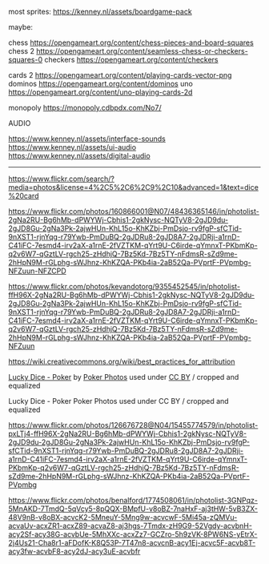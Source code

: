 most sprites:
https://kenney.nl/assets/boardgame-pack

maybe:

chess https://opengameart.org/content/chess-pieces-and-board-squares
chess 2 https://opengameart.org/content/seamless-chess-or-checkers-squares-0
checkers https://opengameart.org/content/checkers

cards 2 https://opengameart.org/content/playing-cards-vector-png
dominos https://opengameart.org/content/dominos
uno https://opengameart.org/content/uno-playing-cards-2d

monopoly https://monopoly.cdbpdx.com/No7/

AUDIO

https://www.kenney.nl/assets/interface-sounds
https://www.kenney.nl/assets/ui-audio
https://www.kenney.nl/assets/digital-audio

---

https://www.flickr.com/search/?media=photos&license=4%2C5%2C6%2C9%2C10&advanced=1&text=dice%20card

https://www.flickr.com/photos/160866001@N07/48436365146/in/photolist-2gNa2RU-Bg6hMb-dPWYWj-Cbhis1-2gkNysc-NQTyV8-2gJD9du-2gJD8Gu-2gNa3Pk-2ajwHUn-KhL15o-KhKZbj-PmDsjo-rv9fgP-sfCTid-9nXST1-rjnYqg-r79Ywb-PmDuBQ-2gJDRu8-2gJD8A7-2gJDRji-a1rnD-C41iFC-7esmd4-irv2aX-a1rnE-2fVZTKM-qYrt9U-C6irde-qYmnxT-PKbmKp-q2v6W7-qGztLV-rgch25-zHdhjQ-7Bz5Kd-7Bz5TY-nFdmsR-sZd9me-2hHpN9M-rGLphg-sWJhnz-KhKZQA-PKb4ia-2aB52Qa-PVprtF-PVpmbg-NFZuun-NFZCPD

https://www.flickr.com/photos/kevandotorg/9355452545/in/photolist-ffH96X-2gNa2RU-Bg6hMb-dPWYWj-Cbhis1-2gkNysc-NQTyV8-2gJD9du-2gJD8Gu-2gNa3Pk-2ajwHUn-KhL15o-KhKZbj-PmDsjo-rv9fgP-sfCTid-9nXST1-rjnYqg-r79Ywb-PmDuBQ-2gJDRu8-2gJD8A7-2gJDRji-a1rnD-C41iFC-7esmd4-irv2aX-a1rnE-2fVZTKM-qYrt9U-C6irde-qYmnxT-PKbmKp-q2v6W7-qGztLV-rgch25-zHdhjQ-7Bz5Kd-7Bz5TY-nFdmsR-sZd9me-2hHpN9M-rGLphg-sWJhnz-KhKZQA-PKb4ia-2aB52Qa-PVprtF-PVpmbg-NFZuun

https://wiki.creativecommons.org/wiki/best_practices_for_attribution

[Lucky Dice - Poker](https://www.flickr.com/photos/126676728@N04/15455774579/)
by [Poker Photos](https://www.flickr.com/photos/126676728@N04/)
used under [CC BY](https://creativecommons.org/licenses/by/2.0/)
/ cropped and equalized

Lucky Dice - Poker Poker Photos
used under CC BY / cropped and equalized

https://www.flickr.com/photos/126676728@N04/15455774579/in/photolist-pxLTj4-ffH96X-2gNa2RU-Bg6hMb-dPWYWj-Cbhis1-2gkNysc-NQTyV8-2gJD9du-2gJD8Gu-2gNa3Pk-2ajwHUn-KhL15o-KhKZbj-PmDsjo-rv9fgP-sfCTid-9nXST1-rjnYqg-r79Ywb-PmDuBQ-2gJDRu8-2gJD8A7-2gJDRji-a1rnD-C41iFC-7esmd4-irv2aX-a1rnE-2fVZTKM-qYrt9U-C6irde-qYmnxT-PKbmKp-q2v6W7-qGztLV-rgch25-zHdhjQ-7Bz5Kd-7Bz5TY-nFdmsR-sZd9me-2hHpN9M-rGLphg-sWJhnz-KhKZQA-PKb4ia-2aB52Qa-PVprtF-PVpmbg

https://www.flickr.com/photos/benalford/1774508061/in/photolist-3GNPqz-5MnAKD-7TmdQ-5qVcy5-8pQQX-BMpfU-v8oBZ-7naHxF-aj3tHW-5vB3ZX-48V9nB-v8oBX-acvcK2-5MneuY-5Mng9w-acvcwF-5Mi45a-zQMVu-acvaUv-acxZR1-acxZ89-acvaZ8-aj3hgs-7Tmdx-zH9G9-52Vgdy-acvbnH-acy2Sf-acy38G-acvbUe-5MhXXc-acxZz7-GCZro-5h9zVK-8PW6NS-yEtrX-2j4Us21-Cha8r1-aFDofK-K8Q53P-7T47n8-acvcnB-acy1Ej-acvc5F-acvb8T-acy3fw-acvbF8-acy2dJ-acy3uE-acvbfr
